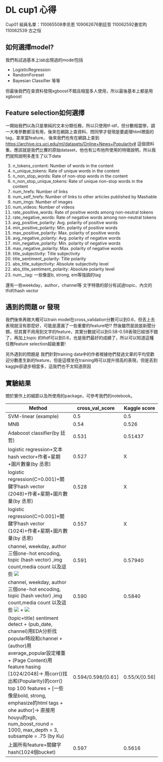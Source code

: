 # DL cup1 心得

Cup01
組員名單：110065508李丞恩 109062676劉廷哲 110062592姜宏昀 110062539 古之恒


## 如何選擇model? 
我們有試過基本上lab出現過的model包括
* LogisticRegression
* RandomForeset
* Bayesian Classifier 
等等

但最後我們在查資料發現xgboost不錯且相當多人使用，所以最後基本上都是用xgboost
## Feature selection如何選擇
一開始我們以為只是單純的文本分類任務，所以只使用tf-idf，但分數相當慘，調一大堆參數都沒有用，後來在網路上查資料、問同學才發現是要處理html裡面的tag，拿來當feature，
後來我們也有在網路上查到 https://archive.ics.uci.edu/ml/datasets/Online+News+Popularity# 這個資料集，應該就是我們比賽的原始dataset，他也有公布他所使用的特徵說明，所以我們就照說明多產生了以下data

3. n_tokens_content: Number of words in the content
4. n_unique_tokens: Rate of unique words in the content
5. n_non_stop_words: Rate of non-stop words in the content
6. n_non_stop_unique_tokens: Rate of unique non-stop words in the content
7. num_hrefs: Number of links
8. num_self_hrefs: Number of links to other articles published by Mashable
9. num_imgs: Number of images
10. num_videos: Number of videos
11. rate_positive_words: Rate of positive words among non-neutral tokens
49. rate_negative_words: Rate of negative words among non-neutral tokens
50. avg_positive_polarity: Avg. polarity of positive words
51. min_positive_polarity: Min. polarity of positive words
52. max_positive_polarity: Max. polarity of positive words
53. avg_negative_polarity: Avg. polarity of negative words
54. min_negative_polarity: Min. polarity of negative words
55. max_negative_polarity: Max. polarity of negative words
56. title_subjectivity: Title subjectivity
57. title_sentiment_polarity: Title polarity
58. abs_title_subjectivity: Absolute subjectivity level
59. abs_title_sentiment_polarity: Absolute polarity level
60. num_<html>_tag: 一些像是b, strong, em等強調的tag

還有一些weekday，author，channel等
文字特徵的部分有試過topic、內文的tfidf/hash vector
## 遇到的問題 or 發現 
我們後來再做大概可以train model在cross_validation分數可以到0.6，但丟上去表現就沒有那麼好，可能是還漏了一些重要的feature吧!?
然後雖然是說是新聞分類，但其實不用用到文字的feature，其實分數就可以到0.58-0.59表現已經很不錯了，再加上topic 的tfidf可以到0.6，也是我們最好的成績了，所以可以知道這種任務feature selection超級重要!

另外遇到的問題是
我們針對training data中的作者根據他們發過文章的平均受歡迎分數產生新的feature，但是這樣坐在training時可以提升很高的表現，但是丟到kaggle卻退步相當多，這我們也不太知道原因

## 實驗結果

關於實作上的細節以及所使用的package，可參考我們的notebook。

| Method                                                       | cross_val_score    | Kaggle score  |
| ------------------------------------------------------------ | ------------------ | ------------- |
| SVM-linear (example)                                         | 0.5                | 0.5           |
| MNB                                                          | 0.54               | 0.526         |
| Adaboost classifier(by 廷哲)                                 | 0.531              | 0.51437       |
| logistic regression+文本hash vector+作者+星期+圖片數量(by 丞恩) | 0.527              | X             |
| logistic regression(C=0.001)+關鍵字hash vector (2048)+作者+星期+圖片數量(by 丞恩) | 0.528              | X             |
| logistic regression(C=0.001)+關鍵字hash vector (1024)+作者+星期+圖片數量(by 丞恩) | 0.557              | X             |
| channel, weekday, author 三個one-hot encoding, topic (hash vector) ,img count,media count 以及這些 ![](https://i.imgur.com/py0qUtj.png) | 0.591              | 0.57940       |
| channel, weekday, author 三個one-hot encoding, topic (hash vector) ,img count,media count 以及這些 ![](https://i.imgur.com/py0qUtj.png) + ![](https://i.imgur.com/qNAMgUJ.png) | 0.590              | 0.5840        |
| (topic+title) sentiment detect + (pub_date, channel)用EDA分析找popular時段和channel + (author)用average_popular設定權重 + (Page Content)用feature hasing [1024/2048]-> 用corr()找出和(Popularity)的corr() top 100 features + [一些像是bold, strong, emphasize的html tags + ohe author]-> 直接用houyu的xgb, num_boost_round = 1000, max_depth = 3, subsample = .75 (by Ku) | 0.594/0.598/[0.61] | 0.55/X/[0.56] |
| 上圖所有feature+關鍵字hash(1024個bucket)                     | 0.597              | 0.5616        |